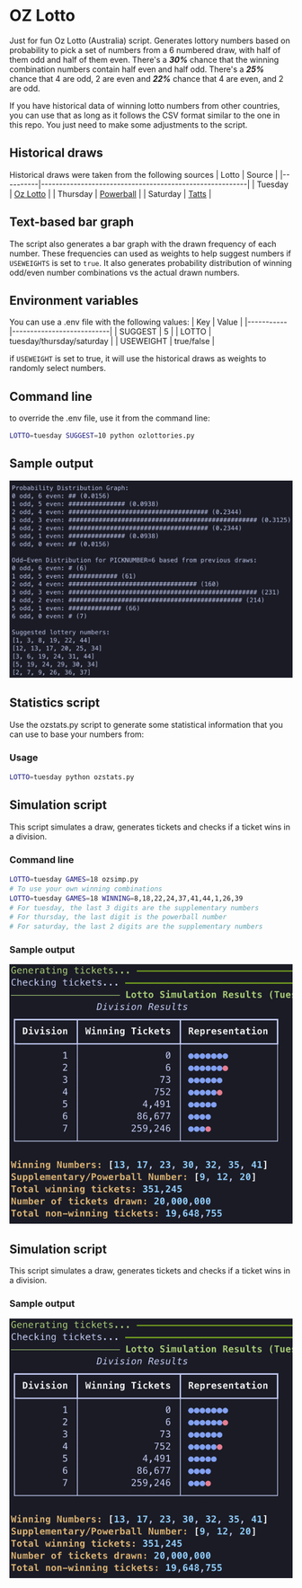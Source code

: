 # OZ Lotto
Just for fun Oz Lotto (Australia) script. Generates lottory numbers based on probability to pick a set of numbers from a 6 numbered draw, with half of them odd and half of them even. There's a ***30%*** chance that the winning combination numbers contain half even and half odd. There's a ***25%*** chance that 4 are odd, 2 are even and ***22%*** chance that 4 are even, and 2 are odd.

If you have historical data of winning lotto numbers from other countries, you can use that as long as it follows the CSV format similar to the one in this repo. You just need to make some adjustments to the script.

## Historical draws
Historical draws were taken from the following sources
| Lotto    | Source                                                  |
|----------|---------------------------------------------------------|
| Tuesday  | [Oz Lotto](https://gnetwork.com.au/oz-lotto-results/)   |
| Thursday | [Powerball](https://gnetwork.com.au/powerball-results/) |
| Saturday | [Tatts](https://gnetwork.com.au/lotto-results/)         |

## Text-based bar graph
The script also generates a bar graph with the drawn frequency of each number. These frequencies can used as weights to help suggest numbers if ```USEWEIGHTS``` is set to ```true```. It also generates probability distribution of winning odd/even number combinations vs the actual drawn numbers.

## Environment variables
You can use a .env file with the following values:
| Key       | Value                     |
|-----------|---------------------------|
| SUGGEST   | 5                         |
| LOTTO     | tuesday/thursday/saturday |
| USEWEIGHT | true/false                |

if ```USEWEIGHT``` is set to true, it will use the historical draws as weights to randomly select numbers.

## Command line
to override the .env file, use it from the command line:
```bash
LOTTO=tuesday SUGGEST=10 python ozlottories.py
```

## Sample output
![Sample output of the script](https://raw.githubusercontent.com/111110100/ozlottopy/main/sample.png)

## Statistics script
Use the ozstats.py script to generate some statistical information that you can use to base your numbers from:

### Usage
```bash
LOTTO=tuesday python ozstats.py
```

## Simulation script
This script simulates a draw, generates tickets and checks if a ticket wins in a division.

### Command line
```bash
LOTTO=tuesday GAMES=18 ozsimp.py
# To use your own winning combinations
LOTTO=tuesday GAMES=18 WINNING=8,18,22,24,37,41,44,1,26,39
# For tuesday, the last 3 digits are the supplementary numbers
# For thursday, the last digit is the powerball number
# For saturday, the last 2 digits are the supplementary numbers
```

### Sample output
![Sample output of ozsim script](https://raw.githubusercontent.com/111110100/ozlottopy/main/ozsim_screenshot.png)
## Simulation script
This script simulates a draw, generates tickets and checks if a ticket wins in a division.

### Sample output
![Sample output of ozsim script](https://raw.githubusercontent.com/111110100/ozlottopy/main/ozsim_screenshot.png)